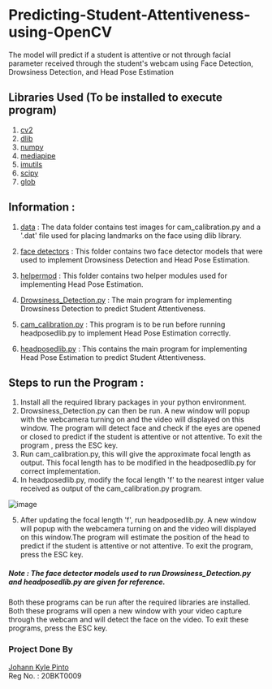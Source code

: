 # Predicting-Student-Attentiveness-using-OpenCV
The model will predict if a student is attentive or not through facial parameter received through the student's webcam using Face Detection, Drowsiness Detection, and Head Pose Estimation

## Libraries Used (To be installed to execute program)
1. [cv2](https://pypi.org/project/opencv-python/)
2. [dlib](http://dlib.net/)
3. [numpy](https://numpy.org/install/)
4. [mediapipe](https://google.github.io/mediapipe/getting_started/install.html)
5. [imutils](https://pypi.org/project/imutils/#files)
6. [scipy](https://scipy.org/install/)
7. [glob](https://docs.python.org/3/library/glob.html)

## Information :
1. [data](data) : The data folder contains test images for cam_calibration.py and a '.dat' file used for placing landmarks on the face using dlib library.
2. [face detectors](face%20detectors) : This folder contains two face detector models that were used to implement Drowsiness Detection and Head Pose Estimation.
3. [helpermod](helpermod) : This folder contains two helper modules used for implementing Head Pose Estimation.

4. [Drowsiness_Detection.py](Drowsiness_Detection.py) : The main program for implementing Drowsiness Detection to predict Student Attentiveness.
5. [cam_calibration.py](cam_calibration.py) : This program is to be run before running headposedlib.py to implement Head Pose Estimation correctly.
6. [headposedlib.py](headposedlib.py) : This contains the main program for implementing Head Pose Estimation to predict Student Attentiveness.

## Steps to run the Program :
1. Install all the required library packages in your python environment.
2. Drowsiness_Detection.py can then be run. A new window will popup with the webcamera turning on and the video will displayed on this window. The program will detect face and check if the eyes are opened or closed to predict if the student is attentive or not attentive. To exit the program , press the ESC key.
3. Run cam_calibration.py, this will give the approximate focal length as output. This focal length has to be modified in the headposedlib.py for correct implementation.
4. In headposedlib.py, modify the focal length 'f' to the nearest intger value received as output of the cam_calibration.py program.

![image](https://user-images.githubusercontent.com/78135669/145556212-e2795a21-58cd-4875-a7ac-1782cf889519.png)

5. After updating the focal length 'f', run headposedlib.py. A new window will popup with the webcamera turning on and the video will displayed on this window.The program will estimate the position of the head to predict if the student is attentive or not attentive. To exit the program, press the ESC key.

##### Note : The face detector models used to run Drowsiness_Detection.py and headposedlib.py are given for reference.
Both these programs can be run after the required libraries are installed. Both these programs will open a new window with your video capture through the webcam and will detect the face on the video. To exit these programs, press the ESC key. 

### Project Done By
[Johann Kyle Pinto](https://github.com/Johann-Pinto)
<br>Reg No. : 20BKT0009
